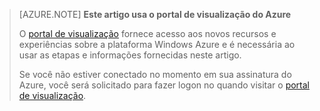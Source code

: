 
> [AZURE.NOTE] **Este artigo usa o portal de visualização do Azure**
> 
> O [portal de visualização](https://portal.azure.com/) fornece acesso aos novos recursos e experiências sobre a plataforma Windows Azure e é necessária ao usar as etapas e informações fornecidas neste artigo.
> 
> Se você não estiver conectado no momento em sua assinatura do Azure, você será solicitado para fazer logon no quando visitar o [portal de visualização](https://portal.azure.com/).


